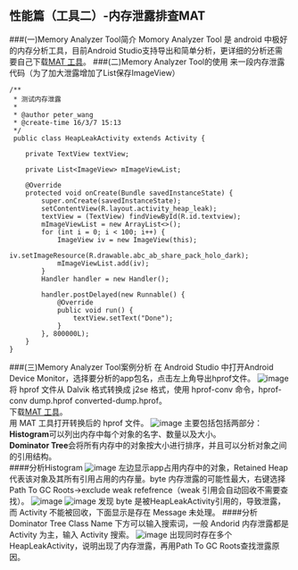 性能篇（工具二）-内存泄露排查MAT
---
###(一)Memory Analyzer Tool简介
Momory Analyzer Tool 是 android 中极好的内存分析工具，目前Android Studio支持导出和简单分析，更详细的分析还需要自己下载[MAT 工具](http://www.eclipse.org/mat/downloads.php)。
###(二)Memory Analyzer Tool的使用
来一段内存泄露代码（为了加大泄露增加了List保存ImageView）

    /**
     * 测试内存泄露
     *
     * @author peter_wang
     * @create-time 16/3/7 15:13
     */
     public class HeapLeakActivity extends Activity {

	    private TextView textView;
	
	    private List<ImageView> mImageViewList;
	
	    @Override
	    protected void onCreate(Bundle savedInstanceState) {
	        super.onCreate(savedInstanceState);
	        setContentView(R.layout.activity_heap_leak);
	        textView = (TextView) findViewById(R.id.textview);
	        mImageViewList = new ArrayList<>();
	        for (int i = 0; i < 100; i++) {
	            ImageView iv = new ImageView(this);
	            iv.setImageResource(R.drawable.abc_ab_share_pack_holo_dark);
	            mImageViewList.add(iv);
	        }
	        Handler handler = new Handler();
	
	        handler.postDelayed(new Runnable() {
	            @Override
	            public void run() {
	                textView.setText("Done");
	            }
	        }, 800000L);
	    }
	}


###(三)Memory Analyzer Tool案例分析
在 Android Studio 中打开Android Device Monitor，选择要分析的app包名，点击左上角导出hprof文件。
![image](https://github.com/wangpeifeng669/DevelopStudy/blob/master/AndroidPro/pic/%E6%80%A7%E8%83%BD%E7%AF%87%EF%BC%88%E5%B7%A5%E5%85%B7%E4%BA%8C%EF%BC%89-%E5%86%85%E5%AD%98%E6%B3%84%E9%9C%B2%E6%8E%92%E6%9F%A5MAT1.png?raw=true)
将 hprof 文件从 Dalvik 格式转换成 j2se 格式，使用 hprof-conv 命令，hprof-conv dump.hprof converted-dump.hprof。  
下载[MAT 工具](http://www.eclipse.org/mat/downloads.php)。  
用 MAT 工具打开转换后的 hprof 文件。
![image](https://github.com/wangpeifeng669/DevelopStudy/blob/master/AndroidPro/pic/%E6%80%A7%E8%83%BD%E7%AF%87%EF%BC%88%E5%B7%A5%E5%85%B7%E4%BA%8C%EF%BC%89-%E5%86%85%E5%AD%98%E6%B3%84%E9%9C%B2%E6%8E%92%E6%9F%A5MAT2.png?raw=true)
主要包括包括两部分：  
**Histogram**可以列出内存中每个对象的名字、数量以及大小。  
**Dominator Tree**会将所有内存中的对象按大小进行排序，并且可以分析对象之间的引用结构。  
####分析Histogram
![image](https://github.com/wangpeifeng669/DevelopStudy/blob/master/AndroidPro/pic/%E6%80%A7%E8%83%BD%E7%AF%87%EF%BC%88%E5%B7%A5%E5%85%B7%E4%BA%8C%EF%BC%89-%E5%86%85%E5%AD%98%E6%B3%84%E9%9C%B2%E6%8E%92%E6%9F%A5MAT3.png?raw=true)
左边显示app占用内存中的对象，Retained Heap 代表该对象及其所有引用占用的内存量。byte 内存泄露的可能性最大，右键选择Path To GC Roots->exclude weak refefrence（weak 引用会自动回收不需要查找）。
![image](https://github.com/wangpeifeng669/DevelopStudy/blob/master/AndroidPro/pic/%E6%80%A7%E8%83%BD%E7%AF%87%EF%BC%88%E5%B7%A5%E5%85%B7%E4%BA%8C%EF%BC%89-%E5%86%85%E5%AD%98%E6%B3%84%E9%9C%B2%E6%8E%92%E6%9F%A5MAT4.png?raw=true)
![image](https://github.com/wangpeifeng669/DevelopStudy/blob/master/AndroidPro/pic/%E6%80%A7%E8%83%BD%E7%AF%87%EF%BC%88%E5%B7%A5%E5%85%B7%E4%BA%8C%EF%BC%89-%E5%86%85%E5%AD%98%E6%B3%84%E9%9C%B2%E6%8E%92%E6%9F%A5MAT5.png?raw=true)
发现 byte 是被HeapLeakActivity引用的，导致泄露，而 Activity 不能被回收，下面显示是存在 Message 未处理。
####分析Dominator Tree
Class Name 下方可以输入搜索词，一般 Andorid 内存泄露都是 Activity 为主，输入 Activity 搜索。
![image](https://github.com/wangpeifeng669/DevelopStudy/blob/master/AndroidPro/pic/%E6%80%A7%E8%83%BD%E7%AF%87%EF%BC%88%E5%B7%A5%E5%85%B7%E4%BA%8C%EF%BC%89-%E5%86%85%E5%AD%98%E6%B3%84%E9%9C%B2%E6%8E%92%E6%9F%A5MAT6.png?raw=true)
出现同时存在多个HeapLeakActivity，说明出现了内存泄露，再用Path To GC Roots查找泄露原因。